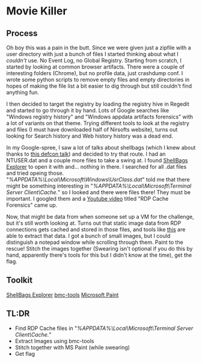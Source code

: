 # Movie Killer #

## Process ##

Oh boy this was a pain in the butt. Since we were given just a zipfile with a user directory with just a bunch of files I started thinking 
about what I _couldn't_ use. No Event Log, no Global Registry. Starting from scratch, I started by looking at common 
browser artifacts. There were a couple of interesting folders (Chrome), but no profile data, just crashdump conf. I wrote 
some python scripts to remove empty files and empty directories in hopes of making the file list a bit easier to dig 
through but still couldn't find anything fun. 

I then decided to target the registry by loading the registry hive in 
Regedit and started to go through it by hand. Lots of Google searches like "Windows registry history" and 
"Windows appdata artifacts forensics" with a lot of variants on that theme. Trying different tools to look at the 
registry and files (I must have downloaded half of Nirsofts website), turns out looking for Search history and Web 
history history was a dead end. 

In my Google-spree, I saw a lot of talks about shellbags (which I knew about thanks to 
[this defcon talk](https://www.youtube.com/watch?v=NG9Cg_vBKOg)) and decided to try that route. I had an NTUSER.dat and 
a couple more files to take a swing at. I found [ShellBags Explorer](https://ericzimmerman.github.io/#!index.md) to open it 
with and... nothing in there. I searched for all .dat files and tried opeing those. 
"_%APPDATA%\Local\Microsoft\Windows\UsrClass.dat_" told me that there might be something interesting in 
"_%APPDATA%\Local\Microsoft\Terminal Server Client\Cache._" so I looked and there were files there! They must be 
important. I googled them and a [Youtube video](https://www.youtube.com/watch?v=NnEOk5-Dstw) titled 
"RDP Cache Forensics" came up.

Now, that might be data from when someone set up a VM for the challenge, but it's still worth looking at.
Turns out that static image data from RDP connections gets cached and stored in those files, and tools like 
[this](https://github.com/ANSSI-FR/bmc-tools) are able to extract that data. I got a bunch of small images, but I could 
distinguish a notepad window while scrolling through them. Paint to the rescue! Stitch the images together (Swearing 
isn't optional if you do this by hand, apparently there's tools for this but I didn't know at the time), get the flag.

## Toolkit ##

[ShellBags Explorer](https://ericzimmerman.github.io/#!index.md)
[bmc-tools](https://github.com/ANSSI-FR/bmc-tools)
[Microsoft Paint](paint.exe)

## TL:DR ##
- Find RDP Cache files in "_%APPDATA%\Local\Microsoft\Terminal Server Client\Cache._"
- Extract Images using bmc-tools
- Stitch together with MS Paint (while swearing)
- Get flag